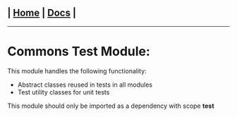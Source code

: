 | [Home](/README.md) | [Docs](/docs/README.md) |
---------------------------------------------------------------

*********************

# Commons Test Module:

This module handles the following functionality:

* Abstract classes reused in tests in all modules
* Test utility classes for unit tests

This module should only be imported as a dependency with scope **test**
